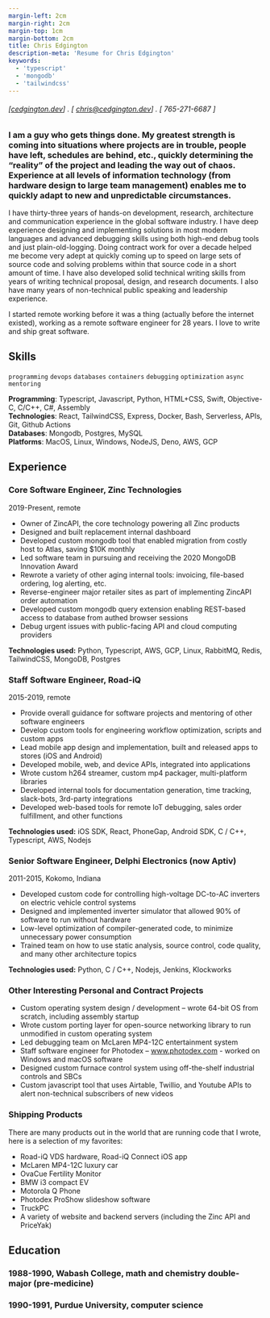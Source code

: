 ```yaml
---
margin-left: 2cm
margin-right: 2cm
margin-top: 1cm
margin-bottom: 2cm
title: Chris Edgington
description-meta: 'Resume for Chris Edgington'
keywords:
  - 'typescript'
  - 'mongodb'
  - 'tailwindcss'
---
```

###### [[cedgington.dev](https://cedgington.dev)] . [ chris@cedgington.dev] . [ 765-271-6687 ]
### I am a guy who gets things done. My greatest strength is coming into situations where projects are in trouble, people have left, schedules are behind, etc., quickly determining the “reality” of the project and leading the way out of chaos. Experience at all levels of information technology (from hardware design to large team management) enables me to quickly adapt to new and unpredictable circumstances.  


I have thirty-three years of hands-on development, research, architecture and communication experience in the global software industry. I have deep experience designing and implementing solutions in most modern languages and advanced debugging skills using both high-end debug tools and just plain-old-logging. Doing contract work for over a decade helped me become very adept at quickly coming up to speed on large sets of source code and solving problems within that source code in a short amount of time. I have also developed solid technical writing skills from years of writing technical proposal, design, and research documents. I also have many years of non-technical public speaking and leadership experience.

I started remote working before it was a thing (actually before the internet existed), working as a remote software engineer for 28 years. I love to write and ship great software.


## Skills
```programming```
```devops```
```databases```
```containers```
```debugging```
```optimization```
```async```
```mentoring```

**Programming**: Typescript, Javascript, Python, HTML+CSS, Swift, Objective-C, C/C++, C#, Assembly  
**Technologies**: React, TailwindCSS, Express, Docker, Bash, Serverless, APIs, Git, Github Actions  
**Databases**: Mongodb, Postgres, MySQL  
**Platforms**: MacOS, Linux, Windows, NodeJS, Deno, AWS, GCP  

## Experience
### Core Software Engineer, Zinc Technologies
2019-Present, remote

- Owner of ZincAPI, the core technology powering all Zinc products
- Designed and built replacement internal dashboard
- Developed custom mongodb tool that enabled migration from costly host to Atlas, saving $10K monthly
- Led software team in pursuing and receiving the 2020 MongoDB Innovation Award
- Rewrote a variety of other aging internal tools: invoicing, file-based ordering, log alerting, etc.
- Reverse-engineer major retailer sites as part of implementing ZincAPI order automation
- Developed custom mongodb query extension enabling REST-based access to database from authed browser sessions
- Debug urgent issues with public-facing API and cloud computing providers

**Technologies used:** Python, Typescript, AWS, GCP, Linux, RabbitMQ, Redis, TailwindCSS, MongoDB, Postgres

### Staff Software Engineer, Road-iQ
2015-2019, remote

- Provide overall guidance for software projects and mentoring of other software engineers
- Develop custom tools for engineering workflow optimization, scripts and custom apps
- Lead mobile app design and implementation, built and released apps to stores (iOS and Android)
- Developed mobile, web, and device APIs, integrated into applications
- Wrote custom h264 streamer, custom mp4 packager, multi-platform libraries
- Developed internal tools for documentation generation, time tracking, slack-bots, 3rd-party integrations
- Developed web-based tools for remote IoT debugging, sales order fulfillment, and other functions

**Technologies used:** iOS SDK, React, PhoneGap, Android SDK, C / C++, Typescript, AWS, Nodejs

### Senior Software Engineer, Delphi Electronics (now Aptiv)
2011-2015, Kokomo, Indiana

- Developed custom code for controlling high-voltage DC-to-AC inverters on electric vehicle control systems
- Designed and implemented inverter simulator that allowed 90% of software to run without hardware
- Low-level optimization of compiler-generated code, to minimize unnecessary power consumption
- Trained team on how to use static analysis, source control, code quality, and many other architecture topics

**Technologies used:** Python, C / C++, Nodejs, Jenkins, Klockworks

### Other Interesting Personal and Contract Projects
- Custom operating system design / development – wrote 64-bit OS from scratch, including assembly startup
- Wrote custom porting layer for open-source networking library to run unmodified in custom operating system
- Led debugging team on McLaren MP4-12C entertainment system
- Staff software engineer for Photodex – www.photodex.com - worked on Windows and macOS software
- Designed custom furnace control system using off-the-shelf industrial controls and SBCs
- Custom javascript tool that uses Airtable, Twillio, and Youtube APIs to alert non-technical subscribers of new videos

### Shipping Products
There are many products out in the world that are running code that I wrote, here is a selection of my favorites:  

- Road-iQ VDS hardware, Road-iQ Connect iOS app
- McLaren MP4-12C luxury car
- OvaCue Fertility Monitor
- BMW i3 compact EV
- Motorola Q Phone
- Photodex ProShow slideshow software
- TruckPC
- A variety of website and backend servers (including the Zinc API and PriceYak)

## Education

### 1988-1990, Wabash College, math and chemistry double-major (pre-medicine)
### 1990-1991, Purdue University, computer science

